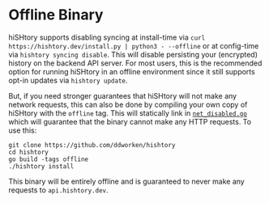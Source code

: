 # Offline Binary

hiSHtory supports disabling syncing at install-time via `curl https://hishtory.dev/install.py | python3 - --offline` or at config-time via `hishtory syncing disable`. This will disable persisting your (encrypted) history on the backend API server. For most users, this is the recommended option for running hiSHtory in an offline environment since it still supports opt-in updates via `hishtory update`.

But, if you need stronger guarantees that hiSHtory will not make any network requests, this can also be done by compiling your own copy of hiSHtory with the `offline` tag. This will statically link in [`net_disabled.go`](https://github.com/ddworken/hishtory/blob/master/client/lib/net_disabled.go) which will guarantee that the binary cannot make any HTTP requests. To use this:

```
git clone https://github.com/ddworken/hishtory
cd hishtory
go build -tags offline
./hishtory install
```

This binary will be entirely offline and is guaranteed to never make any requests to `api.hishtory.dev`.
